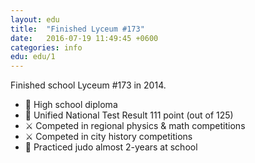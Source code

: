 ```yaml
---
layout: edu
title:  "Finished Lyceum #173"
date:   2016-07-19 11:49:45 +0600
categories: info
edu: edu/1
---
```

Finished school Lyceum #173 in 2014.
  - 📃 High school diploma
  - 📃 Unified National Test Result 111 point (out of 125)
  - ⚔️ Competed in regional physics & math competitions
  - ⚔️ Competed in city history competitions
  - 🥋 Practiced judo almost 2-years at school
